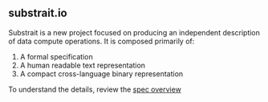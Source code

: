 ## substrait.io

Substrait is a new project focused on producing an independent description of data compute operations. It is composed primarily of:

1. A formal specification
2. A human readable text representation
3. A compact cross-language binary representation

To understand the details, review the [spec overview](https://github.com/substrait-io/spec/blob/sketch/doc/overview.md)
